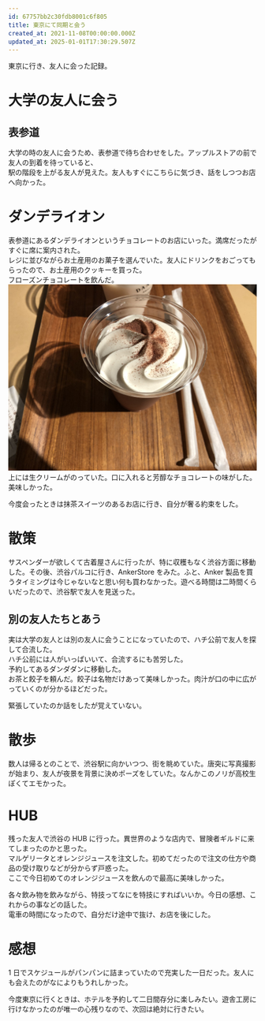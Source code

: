 ```yaml
---
id: 67757bb2c30fdb8001c6f805
title: 東京にて同期と会う
created_at: 2021-11-08T00:00:00.000Z
updated_at: 2025-01-01T17:30:29.507Z
---
```


<p>東京に行き、友人に会った記録。</p>
<h1>大学の友人に会う</h1>
<h2>表参道</h2>
<p>大学の時の友人に会うため、表参道で待ち合わせをした。アップルストアの前で友人の到着を待っていると、<br/>
駅の階段を上がる友人が見えた。友人もすぐにこちらに気づき、話をしつつお店へ向かった。</p>
<h1>ダンデライオン</h1>
<p>表参道にあるダンデライオンというチョコレートのお店にいった。満席だったがすぐに席に案内された。<br/>
レジに並びながらお土産用のお菓子を選んでいた。友人にドリンクをおごってもらったので、お土産用のクッキーを買った。<br/>
フローズンチョコレートを飲んだ。<br/>
<img alt="Choco(1).jpg" src="Choco(1).jpg"/><br/>
上には生クリームがのっていた。口に入れると芳醇なチョコレートの味がした。美味しかった。</p>
<p>今度会ったときは抹茶スイーツのあるお店に行き、自分が奢る約束をした。</p>
<h1>散策</h1>
<p>サスペンダーが欲しくて古着屋さんに行ったが、特に収穫もなく渋谷方面に移動した。その後、渋谷パルコに行き、AnkerStore をみた。ふと、Anker 製品を買うタイミングは今じゃないなと思い何も買わなかった。遊べる時間は二時間くらいだったので、渋谷駅で友人を見送った。</p>
<h2>別の友人たちとあう</h2>
<p>実は大学の友人とは別の友人に会うことになっていたので、ハチ公前で友人を探して合流した。<br/>
ハチ公前には人がいっぱいいて、合流するにも苦労した。<br/>
予約してあるダンダダンに移動した。<br/>
お茶と餃子を頼んだ。餃子は名物だけあって美味しかった。肉汁が口の中に広がっていくのが分かるほどだった。</p>
<p>緊張していたのか話をしたが覚えていない。</p>
<h1>散歩</h1>
<p>数人は帰るとのことで、渋谷駅に向かいつつ、街を眺めていた。唐突に写真撮影が始まり、友人が夜景を背景に決めポーズをしていた。なんかこのノリが高校生ぽくてエモかった。</p>
<h1>HUB</h1>
<p>残った友人で渋谷の HUB に行った。異世界のような店内で、冒険者ギルドに来てしまったのかと思った。<br/>
マルゲリータとオレンジジュースを注文した。初めてだったので注文の仕方や商品の受け取りなどが分からず戸惑った。<br/>
ここで今日初めてのオレンジジュースを飲んので最高に美味しかった。</p>
<p>各々飲み物を飲みながら、特技ってなにを特技にすればいいか。今日の感想、これからの事などの話した。<br/>
電車の時間になったので、自分だけ途中で抜け、お店を後にした。</p>
<h1>感想</h1>
<p>1 日でスケジュールがパンパンに詰まっていたので充実した一日だった。友人にも会えたのがなによりもうれしかった。</p>
<p>今度東京に行くときは、ホテルを予約して二日間存分に楽しみたい。遊舎工房に行けなかったのが唯一の心残りなので、次回は絶対に行きたい。</p>
